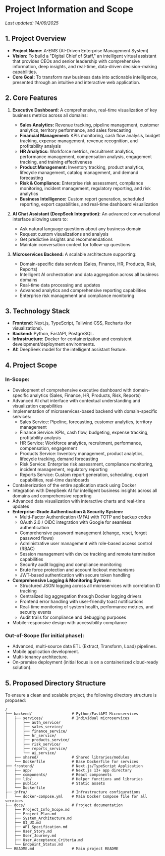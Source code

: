# Project Information and Scope

_Last updated: 14/09/2025_

## 1. Project Overview

- **Project Name:** A-EMS (AI-Driven Enterprise Management System)
- **Vision:** To build a "Digital Chief of Staff," an intelligent virtual assistant that provides CEOs and senior leadership with comprehensive information, deep insights, and real-time, data-driven decision-making capabilities.
- **Core Goal:** To transform raw business data into actionable intelligence, presented through an intuitive and interactive web application.

## 2. Core Features

1.  **Executive Dashboard:** A comprehensive, real-time visualization of key business metrics across all domains:

    - **Sales Analytics:** Revenue tracking, pipeline management, customer analytics, territory performance, and sales forecasting
    - **Financial Management:** KPIs monitoring, cash flow analysis, budget tracking, expense management, revenue recognition, and profitability analysis
    - **HR Analytics:** Workforce metrics, recruitment analytics, performance management, compensation analysis, engagement tracking, and training effectiveness
    - **Product Management:** Inventory tracking, product analytics, lifecycle management, catalog management, and demand forecasting
    - **Risk & Compliance:** Enterprise risk assessment, compliance monitoring, incident management, regulatory reporting, and risk analytics
    - **Business Intelligence:** Custom report generation, scheduled reporting, export capabilities, and real-time dashboard visualization

2.  **AI Chat Assistant (DeepSeek Integration):** An advanced conversational interface allowing users to:

    - Ask natural language questions about any business domain
    - Request custom visualizations and analysis
    - Get predictive insights and recommendations
    - Maintain conversation context for follow-up questions

3.  **Microservices Backend:** A scalable architecture supporting:
    - Domain-specific data services (Sales, Finance, HR, Products, Risk, Reports)
    - Intelligent AI orchestration and data aggregation across all business domains
    - Real-time data processing and updates
    - Advanced analytics and comprehensive reporting capabilities
    - Enterprise risk management and compliance monitoring

## 3. Technology Stack

- **Frontend:** Next.js, TypeScript, Tailwind CSS, Recharts (for visualizations).
- **Backend:** Python, FastAPI, PostgreSQL.
- **Infrastructure:** Docker for containerization and consistent development/deployment environments.
- **AI:** DeepSeek model for the intelligent assistant feature.

## 4. Project Scope

### In-Scope:

- Development of comprehensive executive dashboard with domain-specific analytics (Sales, Finance, HR, Products, Risk, Reports)
- Advanced AI chat interface with contextual understanding and visualization capabilities
- Implementation of microservices-based backend with domain-specific services:
  - Sales Service: Pipeline, forecasting, customer analytics, territory management
  - Finance Service: KPIs, cash flow, budgeting, expense tracking, profitability analysis
  - HR Service: Workforce analytics, recruitment, performance, compensation, engagement
  - Products Service: Inventory management, product analytics, lifecycle tracking, demand forecasting
  - Risk Service: Enterprise risk assessment, compliance monitoring, incident management, regulatory reporting
  - Reports Service: Custom report generation, scheduling, export capabilities, real-time dashboards
- Containerization of the entire application stack using Docker
- Integration with DeepSeek AI for intelligent business insights across all domains and comprehensive reporting
- Advanced data visualization with interactive charts and real-time updates
- **Enterprise-Grade Authentication & Security System:**
  - Multi-Factor Authentication (MFA) with TOTP and backup codes
  - OAuth 2.0 / OIDC integration with Google for seamless authentication
  - Comprehensive password management (change, reset, forgot password flows)
  - Administrative user management with role-based access control (RBAC)
  - Session management with device tracking and remote termination capabilities
  - Security audit logging and compliance monitoring
  - Brute force protection and account lockout mechanisms
  - JWT-based authentication with secure token handling
- **Comprehensive Logging & Monitoring System:**
  - Structured JSON logging across all microservices with correlation ID tracking
  - Centralized log aggregation through Docker logging drivers
  - Frontend error handling with user-friendly toast notifications
  - Real-time monitoring of system health, performance metrics, and security events
  - Audit trails for compliance and debugging purposes
- Mobile-responsive design with accessibility compliance

### Out-of-Scope (for initial phase):

- Advanced, multi-source data ETL (Extract, Transform, Load) pipelines.
- Mobile application development.
- Multi-tenancy architecture.
- On-premise deployment (initial focus is on a containerized cloud-ready solution).

## 5. Proposed Directory Structure

To ensure a clean and scalable project, the following directory structure is proposed:

```
/
├── backend/                  # Python/FastAPI Microservices
│   ├── services/             # Individual microservices
│   │   ├── auth_service/
│   │   ├── sales_service/
│   │   ├── finance_service/
│   │   ├── hr_service/
│   │   ├── products_service/
│   │   ├── risk_service/
│   │   ├── reports_service/
│   │   └── ai_service/
│   ├── shared/               # Shared libraries/modules
│   └── Dockerfile            # Base Dockerfile for services
├── frontend/                 # Next.js/TypeScript Application
│   ├── app/                  # Next.js 13+ app directory
│   ├── components/           # React components
│   ├── lib/                  # Helper functions and libraries
│   ├── public/               # Static assets
│   └── Dockerfile
├── infra/                    # Infrastructure configurations
│   └── docker-compose.yml    # Main Docker Compose file for all services
├── docs/                     # Project documentation
│   ├── Project_Info_Scope.md
│   ├── Project_Plan.md
│   ├── System_Architecture.md
│   ├── UI_UX.md
│   ├── API_Specification.md
│   ├── User_Story.md
│   ├── User_Journey.md
│   ├── User_Acceptance_Criteria.md
│   └── Endpoint_Status.md
└── README.md                 # Main project README
```
